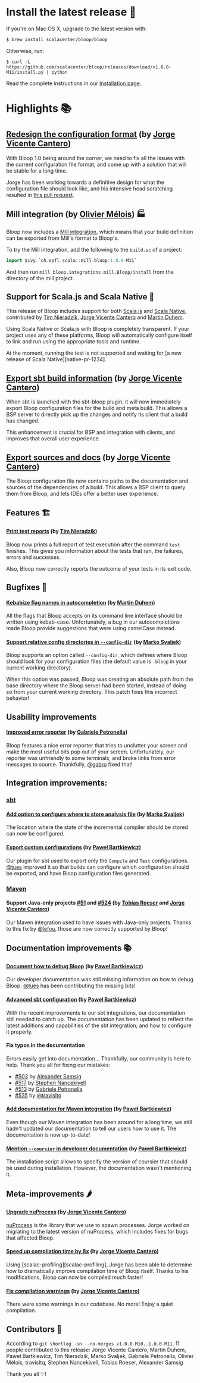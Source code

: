 # Install the latest release :candy:

If you're on Mac OS X, upgrade to the latest version with:

```sh
$ brew install scalacenter/bloop/bloop
```

Otherwise, run:

```
$ curl -L https://github.com/scalacenter/bloop/releases/download/v1.0.0-M11/install.py | python
```

Read the complete instructions in our [Installation page][installation instructions].

# Highlights :books:

## [Redesign the configuration format][#529] (by [Jorge Vicente Cantero][@jvican])

With Bloop 1.0 being around the corner, we need to fix all the issues with the current configuration
file format, and come up with a solution that will be stable for a long time.

Jorge has been working towards a definitive design for what the configuration file should look like,
and his intensive head scratching resulted in [this pull request][#529].

## Mill integration (by [Olivier Mélois][@Baccata]) :factory:

Bloop now includes a [Mill integration][#532], which means that your build definition can be exported from
Mill's format to Bloop's.

To try the Mill integration, add the following to the `build.sc` of a project:

```scala
import $ivy.`ch.epfl.scala::mill-bloop:1.0.0-M11`
```

And then run `mill bloop.integrations.mill.Bloop/install` from the directory of the mill project.

## Support for Scala.js and Scala Native :robot:

This release of Bloop includes support for both [Scala.js][#526] and [Scala Native][#457],
contributed by [Tim Nieradzik][@tindzk], [Jorge Vicente Cantero][@jvican] and [Martin
Duhem][@Duhemm].

Using Scala Native or Scala.js with Bloop is completely transparent. If your project uses any of
these platforms, Bloop will automatically configure itself to link and run using the appropriate
tools and runtime.

At the moment, running the test is not supported and waiting for [a new release of Scala
Native][native-pr-1234].

## [Export sbt build information][#538] (by [Jorge Vicente Cantero][@jvican])

When sbt is launched with the sbt-bloop plugin, it will now immediately export Bloop configuration
files for the build and meta build. This allows a BSP server to directly pick up the changes and
notify its client that a build has changed.

This enhancement is crucial for BSP and integration with clients, and improves that overall user
experience.

## [Export sources and docs][#527] (by [Jorge Vicente Cantero][@jvican])

The Bloop configuration file now contains paths to the documentation and sources of the dependencies
of a build. This allows a BSP client to query them from Bloop, and lets IDEs offer a better user
experience.

## Features :building_construction:

#### [Print test reports][#499] (by [Tim Nieradzik][@tindzk])

Bloop now prints a full report of test execution after the command `test` finishes. This gives you
information about the tests that ran, the failures, errors and successes.

Also, Bloop now correctly reports the outcome of your tests in its exit code.

## Bugfixes :bug:

#### [Kebabize flag names in autocompletion][#487] (by [Martin Duhem][@Duhemm])

All the flags that Bloop accepts on its command line interface should be written using kebab-case.
Unfortunately, a bug in our autocompletions made Bloop provide suggestions that were using camelCase
instead.

#### [Support relative config directories in `--config-dir`][#486] (by [Marko Svaljek][@msvaljek])

Bloop supports an option called `--config-dir`, which defines where Bloop should look for your
configuration files (the default value is `.bloop` in your current working directory).

When this option was passed, Bloop was creating an absolute path from the base directory where the
Bloop server had been started, instead of doing so from your current working directory. This patch
fixes this incorrect behavior!

## Usability improvements

#### [Improved error reporter][#537] (by [Gabriele Petronella][@gabro])

Bloop features a nice error reporter that tries to unclutter your screen and make the most useful
bits pop out of your screen. Unfortunately, our reporter was unfriendly to some terminals, and broke
links from error messages to source. Thankfully, [@gabro][@gabro] fixed that!

## Integration improvements:

### [sbt](https://github.com/sbt/sbt/)

#### [Add option to configure where to store analysis file][#502] (by [Marko Svaljek][@msvaljek])

The location where the state of the incremental compiler should be stored can now be configured.

#### [Export custom configurations][#512] (by [Paweł Bartkiewicz][@tues])

Our plugin for sbt used to export only the `Compile` and `Test` configurations. [@tues][@tues]
improved it so that builds can configure which configuration should be exported, and have Bloop
configuration files generated.

### [Maven](https://maven.apache.org)

#### Support Java-only projects [#51][#511] and [#524][#524] (by [Tobias Roeser][@lefou] and [Jorge Vicente Cantero][@jvican])

Our Maven integration used to have issues with Java-only projects. Thanks to this fix by
[@lefou][@lefou], those are now correctly supported by Bloop!

## Documentation improvements :books:

#### [Document how to debug Bloop][#530] (by [Paweł Bartkiewicz][@tues])

Our developer documentation was still missing information on how to debug Bloop. [@tues][@tues] has
been contributing the missing bits!

#### [Advanced sbt configuration][#523] (by [Paweł Bartkiewicz][@tues])

With the recent improvements to our sbt integrations, our documentation still needed to catch up.
The documentation has been updated to reflect the latest additions and capabilities of the sbt
integration, and how to configure it properly.

#### Fix typos in the documentation

Errors easily get into documentation... Thankfully, our community is here to help. Thank you
all for fixing our mistakes:

 - [#503][#503] by [Alexander Samsig][@asamsig]
 - [#517][#517] by [Stephen Nancekivell][@stephennancekivell]
 - [#513][#513] by [Gabriele Petronella][@gabro]
 - [#535][#535] by [@travisltq][@travisltq]

#### [Add documentation for Maven integration][#489] (by [Paweł Bartkiewicz][@tues])

Even though our Maven integration has been around for a long time, we still hadn't updated our
documentation to tell our users how to use it. The documentation is now up-to-date!

#### [Mention `--coursier` in developer documentation][#488] (by [Paweł Bartkiewicz][@tues])

The installation script allows to specify the version of coursier that should be used during
installation. However, the documentation wasn't mentioning it.

## Meta-improvements :hot_pepper:

#### [Upgrade nuProcess][#525] (by [Jorge Vicente Cantero][@jvican])

[nuProcess][nuprocess] is the library that we use to spawn processes. Jorge worked on migrating to
the latest version of nuProcess, which includes fixes for bugs that affected Bloop.

#### [Speed up compilation time by 8x][#509] (by [Jorge Vicente Cantero][@jvican])

Using [scalac-profiling][scalac-profiling], Jorge has been able to determine how to dramatically
improve compilation time of Bloop itself. Thanks to his modifications, Bloop can now be compiled
*much* faster!

#### [Fix compilation warnings][#479] (by [Jorge Vicente Cantero][@jvican])

There were some warnings in our codebase. No more! Enjoy a quiet compilation.

## Contributors :busts_in_silhouette:

According to `git shortlog -sn --no-merges v1.0.0-M10..1.0.0-M11`, 11 people
contributed to this release: Jorge Vicente Cantero, Martin Duhem, Paweł Bartkiewicz, Tim Nieradzik,
Marko Svaljek, Gabriele Petronella, Olivier Mélois, travisltq, Stephen Nancekivell, Tobias Roeser,
Alexander Samsig

Thank you all :sparkles:!

[installation instructions]: https://scalacenter.github.io/bloop/docs/installation
[configuration]: https://scalacenter.github.io/bloop/docs/configuration-format/

[#540]: https://github.com/scalacenter/bloop/pull/540
[#538]: https://github.com/scalacenter/bloop/pull/538
[#537]: https://github.com/scalacenter/bloop/pull/537
[#532]: https://github.com/scalacenter/bloop/pull/532
[#535]: https://github.com/scalacenter/bloop/pull/535
[#530]: https://github.com/scalacenter/bloop/pull/530
[#529]: https://github.com/scalacenter/bloop/pull/529
[#528]: https://github.com/scalacenter/bloop/pull/528
[#527]: https://github.com/scalacenter/bloop/pull/527
[#526]: https://github.com/scalacenter/bloop/pull/526
[#457]: https://github.com/scalacenter/bloop/pull/457
[#525]: https://github.com/scalacenter/bloop/pull/525
[#524]: https://github.com/scalacenter/bloop/pull/524
[#523]: https://github.com/scalacenter/bloop/pull/523
[#521]: https://github.com/scalacenter/bloop/pull/521
[#513]: https://github.com/scalacenter/bloop/pull/513
[#517]: https://github.com/scalacenter/bloop/pull/517
[#512]: https://github.com/scalacenter/bloop/pull/512
[#511]: https://github.com/scalacenter/bloop/pull/511
[#479]: https://github.com/scalacenter/bloop/pull/479
[#499]: https://github.com/scalacenter/bloop/pull/499
[#509]: https://github.com/scalacenter/bloop/pull/509
[#502]: https://github.com/scalacenter/bloop/pull/502
[#503]: https://github.com/scalacenter/bloop/pull/503
[#495]: https://github.com/scalacenter/bloop/pull/495
[#494]: https://github.com/scalacenter/bloop/pull/494
[#489]: https://github.com/scalacenter/bloop/pull/489
[#488]: https://github.com/scalacenter/bloop/pull/488
[#487]: https://github.com/scalacenter/bloop/pull/487
[#486]: https://github.com/scalacenter/bloop/pull/486

[scala-native-pr-1234]: https://github.com/scala-native/scala-native/pull/1234
[nuprocess]: https://github.com/brettwooldridge/NuProcess

[@asamsig]: https://github.com/asamsig
[@Baccata]: https://github.com/Baccata
[@Duhemm]: https://github.com/Duhemm
[@gabro]: https://github.com/gabro
[@jvican]: https://github.com/jvican
[@lefou]: https://github.com/lefou
[@msvaljek]: https://github.com/msvaljek
[@tindzk]: https://github.com/tindzk
[@stephennancekivell]: https://github.com/stephennancekivell
[@travisltq]: https://github.com/travisltq
[@tues]: https://github.com/tues
